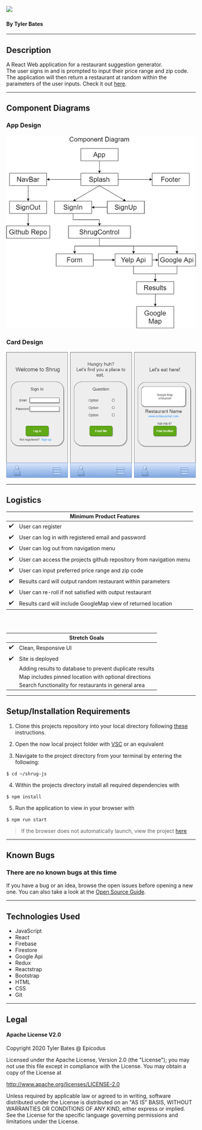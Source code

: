 ![](https://iili.io/dAwz3x.png)
<br />

#### By Tyler Bates

<hr/>

## Description

A React Web application for a restaurant suggestion generator. <br>
The user signs in and is prompted to input their price range and zip code. The application will then return a restaurant at random within the parameters of the user inputs. Check it out [here](https://shrug-76e04.firebaseapp.com/).

<hr />

## Component Diagrams

### App Design

<img src='src\Assets\component-diagram.drawio.png'>

### Card Design

<img src='src\Assets\card-diagram.drawio.png'>

<hr/>

## Logistics

|                    | Minimum Product Features                                            |
| ------------------ | ------------------------------------------------------------------- |
| :heavy_check_mark: | User can register                                                   |
| :heavy_check_mark: | User can log in with registered email and password                  |
| :heavy_check_mark: | User can log out from navigation menu                               |
| :heavy_check_mark: | User can access the projects github repository from navigation menu |
| :heavy_check_mark: | User can input preferred price range and zip code                   |
| :heavy_check_mark: | Results card will output random restaurant within parameters        |
| :heavy_check_mark: | User can re-roll if not satisfied with output restaurant            |
| :heavy_check_mark: | Results card will include GoogleMap view of returned location       |

<br/>
<br/>

|                    | Stretch Goals                                           |
| ------------------ | ------------------------------------------------------- |
| :heavy_check_mark: | Clean, Responsive UI                                    |
| :heavy_check_mark: | Site is deployed                                        |
|                    | Adding results to database to prevent duplicate results |
|                    | Map includes pinned location with optional directions   |
|                    | Search functionality for restaurants in general area    |

<hr />

## Setup/Installation Requirements

1. Clone this projects repository into your local directory following [these](https://www.linode.com/docs/development/version-control/how-to-install-git-and-clone-a-github-repository/) instructions.

2. Open the now local project folder with [VSC](https://code.visualstudio.com/Download) or an equivalent

3. Navigate to the project directory from your terminal by entering the following:

```
$ cd ~/shrug-js
```

4. Within the projects directory install all required dependencies with

```
$ npm install
```

5. Run the application to view in your browser with

```
$ npm run start
```

> If the browser does not automatically launch, view the project [here](https://localhost:3000)

<hr/>

## Known Bugs

### There are no known bugs at this time

If you have a bug or an idea, browse the open issues before opening a new one. You can also take a look at the [Open Source Guide](https://opensource.guide/).

<hr/>

## Technologies Used

- JavaScript
- React
- Firebase
- Firestore
- Google Api
- Redux
- Reactstrap
- Bootstrap
- HTML
- CSS
- Git

<hr/>

## Legal

#### Apache License V2.0

Copyright 2020 Tyler Bates @ Epicodus

Licensed under the Apache License, Version 2.0 (the "License");
you may not use this file except in compliance with the License.
You may obtain a copy of the License at

http://www.apache.org/licenses/LICENSE-2.0

Unless required by applicable law or agreed to in writing, software
distributed under the License is distributed on an "AS IS" BASIS,
WITHOUT WARRANTIES OR CONDITIONS OF ANY KIND, either express or implied.
See the License for the specific language governing permissions and
limitations under the License.
